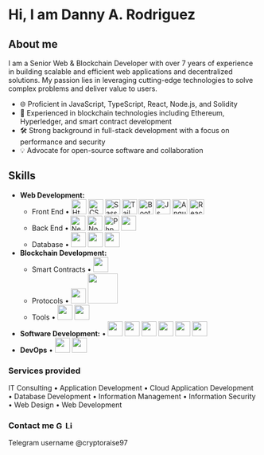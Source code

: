# Hi, I am Danny A. Rodriguez

## About me
I am a Senior Web & Blockchain Developer with over 7 years of experience in building scalable and efficient web applications and decentralized solutions. My passion lies in leveraging cutting-edge technologies to solve complex problems and deliver value to users.

- 🌐 Proficient in JavaScript, TypeScript, React, Node.js, and Solidity
- 🔗 Experienced in blockchain technologies including Ethereum, Hyperledger, and smart contract development
- 🛠️ Strong background in full-stack development with a focus on performance and security
- 💡 Advocate for open-source software and collaboration


## Skills
- **Web Development:**
  - Front End • <img width="30" src="https://www.cdnlogo.com/logos/h/84/html.svg" alt="Html" /> <img width="30" src="https://www.cdnlogo.com/logos/c/18/css.svg" alt="CSS" /> <img width="30" src="https://www.cdnlogo.com/logos/s/90/sass.svg" alt="Sass"> <img width="30" src="https://www.cdnlogo.com/logos/t/58/tailwind-css.svg" alt="Tailwind"> <img width="30" src="https://www.cdnlogo.com/logos/b/74/bootstrap-5.svg" alt="Bootstrap"> <img width="30" src="https://www.cdnlogo.com/logos/j/69/javascript.svg" alt="Js" /> <img width="30" src="https://www.cdnlogo.com/logos/a/51/angular.svg" alt="Angular" /> <img width="30" src="https://www.cdnlogo.com/logos/r/63/react.svg" alt="React" />
  - Back End • <img width="30" src="https://www.cdnlogo.com/logos/n/80/next-js.svg" alt="Next JS" /> <img width="30" src="https://www.cdnlogo.com/logos/n/94/nodejs-icon.svg" alt="Nodejs" /> <img width="30" src="https://www.cdnlogo.com/logos/p/71/php.svg" alt="Php" />  <img width="30" src="https://static.cdnlogo.com/logos/d/3/django.svg">
  - Database • <img width="30" src="https://www.cdnlogo.com/logos/m/78/mysql.svg"> <img width="30" src="https://www.cdnlogo.com/logos/p/93/postgresql.svg"> <img width="30" src="https://static.cdnlogo.com/logos/m/30/mongodb-icon.svg">
- **Blockchain Development:**
  - Smart Contracts • <img width="30" src="https://static.cdnlogo.com/logos/s/73/solidity.svg">
  - Protocols • <img width="30" src="https://static.cdnlogo.com/logos/b/46/bitcoin.svg"> <img img width="60" src="https://static.cdnlogo.com/logos/e/95/ethereum.svg">
  - Tools • <img width="30" src="https://static.cdnlogo.com/logos/r/55/remix.svg"> <img width="30" src="https://static.cdnlogo.com/logos/m/79/metamask.svg">
- **Software Development:** • <img width="30" src="https://www.cdnlogo.com/logos/c/70/csharp.svg"> <img width="30" src="https://static.cdnlogo.com/logos/c/1/c-plus-plus.svg"> <img width="30" src="https://www.cdnlogo.com/logos/m/21/microsoft-sql-server.svg"> <img width="30" src="https://www.cdnlogo.com/logos/d/6/dot-net-core.svg"> <img width="30" src="https://www.cdnlogo.com/logos/b/67/blazor.svg"> <img width="30" src="https://static.cdnlogo.com/logos/p/3/python.svg">
- **DevOps**  • <img width="30" src="https://www.cdnlogo.com/logos/a/19/aws.svg"> <img width="30" src="https://www.cdnlogo.com/logos/a/12/azure.svg">
<!-- <a href="https://cdnlogo.com/logo/azure_30734.html"><img src="https://www.cdnlogo.com/logos/a/46/azure.svg"></a> -->


### Services provided
IT Consulting • Application Development • Cloud Application Development • Database Development • Information Management • Information Security • Web Design • Web Development

### Contact me   <a href="mailto:dandemslay@gmail.com"><img width="15" src="https://www.cdnlogo.com/logos/o/14/official-gmail-icon-2020.svg" alt="Gmail" /></a> <a href="https://www.linkedin.com/in/danny-rodriguez-0b9aaa54/"><img width="15" src="https://www.cdnlogo.com/logos/l/66/linkedin-icon.svg" alt="LinkedIn" /></a>
Telegram username @cryptoraise97
<!--
**DannyRodriguezFSWD/DannyRodriguezFSWD** is a ✨ _special_ ✨ repository because its `README.md` (this file) appears on your GitHub profile.

Here are some ideas to get you started:

- 🔭 I’m currently working on ...
- 🌱 I’m currently learning ...
- 👯 I’m looking to collaborate on ...
- 🤔 I’m looking for help with ...
- 💬 Ask me about ...
- 📫 How to reach me: ...
- 😄 Pronouns: ...
- ⚡ Fun fact: ...
-->
